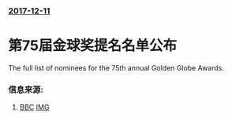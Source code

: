 ### [2017-12-11](/news/2017/12/11/index.md)

##### 
# 第75届金球奖提名名单公布 

The full list of nominees for the 75th annual Golden Globe Awards.


### 信息来源:

1. [BBC](http://www.bbc.co.uk/news/entertainment-arts-42310630) [IMG](https://ichef.bbci.co.uk/news/1024/branded_news/7E3C/production/_99161323_molly_entertainment_one14.jpg)
